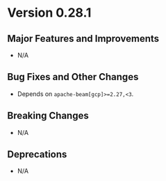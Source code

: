 # Version 0.28.1

## Major Features and Improvements

*   N/A

## Bug Fixes and Other Changes

*   Depends on `apache-beam[gcp]>=2.27,<3`.

## Breaking Changes

*   N/A

## Deprecations

*   N/A
